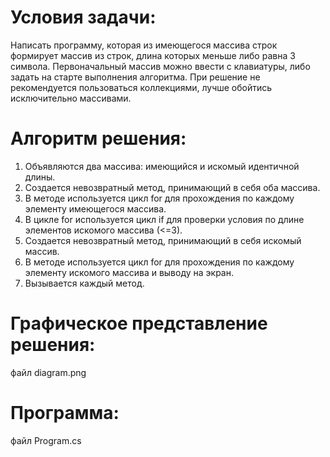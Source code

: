 # Условия задачи:
Написать программу, которая из имеющегося массива строк формирует массив из строк, длина которых меньше либо равна 3 символа. Первоначальный массив можно ввести с клавиатуры, либо задать на старте выполнения алгоритма. При решение не рекомендуется пользоваться коллекциями, лучше обойтись исключительно массивами.

# Алгоритм решения:
1. Объявляются два массива: имеющийся и искомый идентичной длины.
2. Создается невозвратный метод, принимающий в себя оба массива.
3. В методе используется цикл for для прохождения по каждому элементу имеющегося массива.
4. В цикле for используется цикл if для проверки условия по длине элементов искомого массива (<=3).
5. Создается невозвратный метод, принимающий в себя искомый массив.
6. В методе используется цикл for для прохождения по каждому элементу искомого массива и выводу на экран.
7. Вызывается каждый метод.

# Графическое представление решения:
файл diagram.png

# Программа:
файл Program.cs